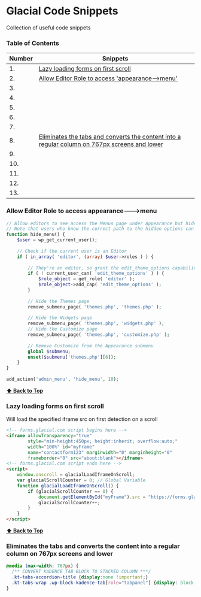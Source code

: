 # Glacial Code Snippets

Collection of useful code snippets

### Table of Contents
| Number | Snippets |
|------- | --------- |
|1. | [Lazy loading forms on first scroll](#Lazy-loading-forms-on-first-scroll) |
|2. | [Allow Editor Role to access 'appearance-->menu'](#Allow-Editor-Role-to-access-appearance---menu) |
|3. |
|4. |
|5. |
|6. |
|7. |
|8. | [Eliminates the tabs and converts the content into a regular column on 767px screens and lower](#Eliminates-the-tabs-and-converts-the-content-into-a-regular-column-on-767px-screens-and-lower) |
|9. |
|10. |
|11. |
|12. |
|13. |

### Allow Editor Role to access appearance--->menu
```php
// Allow editors to see access the Menus page under Appearance but hide other options
// Note that users who know the correct path to the hidden options can still access them
function hide_menu() {
 	$user = wp_get_current_user();
	
	// Check if the current user is an Editor
	if ( in_array( 'editor', (array) $user->roles ) ) {
		
		// They're an editor, so grant the edit_theme_options capability if they don't have it
		if ( ! current_user_can( 'edit_theme_options' ) ) {
			$role_object = get_role( 'editor' );
			$role_object->add_cap( 'edit_theme_options' );
		}
		
		// Hide the Themes page
	    remove_submenu_page( 'themes.php', 'themes.php' );
 
	    // Hide the Widgets page
	    remove_submenu_page( 'themes.php', 'widgets.php' );
	    // Hide the Customize page
	    remove_submenu_page( 'themes.php', 'customize.php' );
 
	    // Remove Customize from the Appearance submenu
	    global $submenu;
	    unset($submenu['themes.php'][6]);
	}
}
 
add_action('admin_menu', 'hide_menu', 10);
```
**[⬆ Back to Top](#table-of-contents)**


### Lazy loading forms on first scroll
Will load the specified iframe src on first detection on a scroll
```html
<!-- forms.glacial.com script begins here -->
<iframe allowTransparency="true" 
        style="min-height:450px; height:inherit; overflow:auto;" 
        width="100%" id="myFrame"
        name="contactform123" marginwidth="0" marginheight="0" 
        frameborder="0" src="about:blank"></iframe>
<!-- forms.glacial.com script ends here -->
<script>
    window.onscroll = glacialLoadIframeOnScroll;
    var glacialScrollCounter = 0; // Global Variable
    function glacialLoadIframeOnScroll() {
        if (glacialScrollCounter == 0) {
            document.getElementById("myFrame").src = "https://forms.glacial.com/my-contact-form-FORMIDNUMBER.html";
            glacialScrollCounter++;
        }
    }
</script>
```

**[⬆ Back to Top](#table-of-contents)**

### Eliminates the tabs and converts the content into a regular column on 767px screens and lower
```css
@media (max-width: 767px) {
  /** CONVERT KADENCE TAB BLOCK TO STACKED COLUMN ***/
  .kt-tabs-accordion-title {display:none !important;}
  .kt-tabs-wrap .wp-block-kadence-tab[role="tabpanel"] {display: block !important;}
}
```